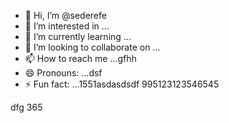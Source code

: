 - 👋 Hi, I’m @sederefe
- 👀 I’m interested in ...
- 🌱 I’m currently learning ...
- 💞️ I’m looking to collaborate on ...
- 📫 How to reach me ...gfhh
- 😄 Pronouns: ...dsf
- ⚡ Fun fact: ...1551asdasdsdf
995123123546545
<!---sdf
sederefe/sederefe is a ✨ special ✨ repository because its `README.md` (this file) appears on your GitHub profile.
You can click the Preview link to take a look fsdat your fsd45.
--->
dfg
365
